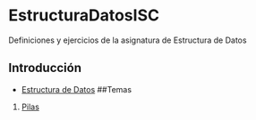 # EstructuraDatosISC
Definiciones y ejercicios de la asignatura de Estructura de Datos
## Introducción 
- [Estructura de Datos](https://github.com/LuisOmarFlores6627/EstructuraDatosISC/blob/main/Definicion%20%20EstructuraDatos) 
##Temas
1. [Pilas]() 
